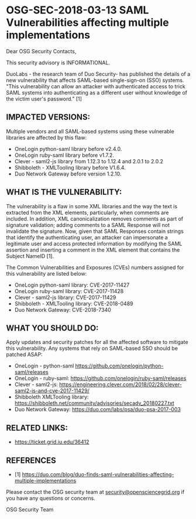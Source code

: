 # OSG-SEC-2018-03-13 SAML Vulnerabilities affecting multiple implementations

Dear OSG Security Contacts,

This security advisory is INFORMATIONAL.

DuoLabs - the research team of Duo Security- has published the details of a new vulnerability that affects SAML-based single-sign-on (SSO) systems. "This vulnerability can allow an attacker with authenticated access to trick SAML systems into authenticating as a different user without knowledge of the victim user's password." [1]

## IMPACTED VERSIONS:
Multiple vendors and all SAML-based systems using these vulnerable libraries are affected by this flaw:

- OneLogin python-saml library before v2.4.0.
- OneLogin ruby-saml library before v1.7.2.
- Clever - saml2-js library from 1.12.3 to 1.12.4 and 2.0.1 to 2.0.2 
- Shibboleth  - XMLTooling library before V1.6.4. 
- Duo Network Gateway before version 1.2.10.

## WHAT IS THE VULNERABILITY:
The vulnerability is a flaw in some XML libraries and the way the text is extracted from the XML elements, particularly, when comments are included. In addition, XML canonicalization removes comments as part of signature validation; adding comments to a SAML Response will not invalidate the signature. Now, given that SAML Responses contain strings that identify the authenticating user, an attacker can impersonate a legitimate user and access protected information by modifying the SAML assertion and inserting a comment in the XML element that contains the Subject NameID [1].

The Common Vulnerabilities and Exposures (CVEs) numbers assigned for this vulnerability are listed below:

- OneLogin python-saml library: CVE-2017-11427
- OneLogin ruby-saml library: CVE-2017-11428
- Clever - saml2-js library: CVE-2017-11429
- Shibboleth - XMLTooling library: CVE-2018-0489
- Duo Network Gateway: CVE-2018-7340

## WHAT YOU SHOULD DO:
Apply updates and security patches for all the affected software to mitigate this vulnerability. Any systems that rely on SAML-based SSO should be patched ASAP:

- OneLogin - python-saml https://github.com/onelogin/python-saml/releases
- OneLogin - ruby-saml: https://github.com/onelogin/ruby-saml/releases
- Clever - saml2-js: https://engineering.clever.com/2018/02/28/clever-saml2-js-and-cve-2017-11429/
- Shibboleth XMLTooling library: https://shibboleth.net/community/advisories/secadv_20180227.txt
- Duo Network Gateway: https://duo.com/labs/psa/duo-psa-2017-003

## RELATED LINKS:
- https://ticket.grid.iu.edu/36412

## REFERENCES
- [1] https://duo.com/blog/duo-finds-saml-vulnerabilities-affecting-multiple-implementations

Please contact the OSG security team at security@opensciencegrid.org if you have any questions or concerns. 

OSG Security Team

